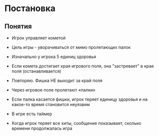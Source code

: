 # Постановка

## Понятия

- Игрок управляет кометой
- Цель игры - уворачиваться от мимо пролетающих палок

- Изначально у игрока 5 единиц здоровья
- Если комета достигает края игрового поля,
  она "застревает" в крае поля (останавливается)
- Повторяю. Фишка НЕ выходит за край поля
- Через игровое поле пролетают «палки»
- Если палка касается фишки, игрок теряет единицу здоровья
  и на какое-то время становится неуязвим

- В игре есть таймер
- Когда игрок теряет все хиты, сообщение показывает,
  сколько времени продолжалась игра
